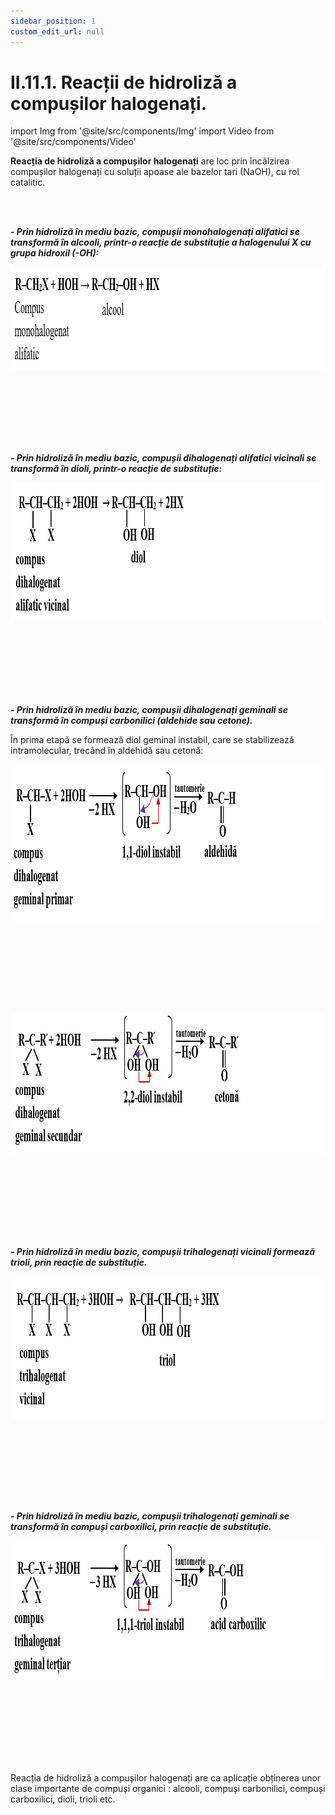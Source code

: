 ```yaml
---
sidebar_position: 1
custom_edit_url: null
---
```


# II.11.1. Reacții de hidroliză a compușilor halogenați.


import Img from '@site/src/components/Img'
import Video from '@site/src/components/Video'




<div class="alert alert--primary" role="alert">

**Reacția de hidroliză a compușilor halogenați** are loc prin încălzirea compușilor halogenați cu soluții apoase ale bazelor tari (NaOH), cu rol catalitic.


</div>


<br></br>



<div class="alert alert--primary" role="alert">


***- Prin hidroliză în mediu bazic, compușii monohalogenați alifatici se transformă în alcooli, printr-o reacție de substituție a halogenului X cu grupa hidroxil (-OH):***


<Img className="img-responsive4" src="chimie/clasa11/capitolul2/II-11-1-reactii-de-hidroliza-a-compusilor-halogenati-poza1-reactia-generala-de-hidroliza-a-compusilor-monohalogenati-alifatici.png" width="1000" height="164" lazy={false} />

<br></br>
<br></br>
<br></br>




***- Prin hidroliză în mediu bazic, compușii dihalogenați alifatici vicinali se transformă în dioli, printr-o reacție de substituție:***





<Img className="img-responsive4" src="chimie/clasa11/capitolul2/II-11-1-reactii-de-hidroliza-a-compusilor-halogenati-poza2-reactia-generala-de-hidroliza-a-compusilor-dihalogenati-alifatici-vicinali.png" width="1000" height="222" lazy={false} />

<br></br>
<br></br>
<br></br>


***- Prin hidroliză în mediu bazic, compușii dihalogenați geminali se transformă în compuși carbonilici (aldehide sau cetone).***


În prima etapă se formează diol geminal instabil, care se stabilizează intramolecular, trecând în aldehidă sau cetonă:





<Img className="img-responsive4" src="chimie/clasa11/capitolul2/II-11-1-reactii-de-hidroliza-a-compusilor-halogenati-poza3-reactia-generala-de-hidroliza-a-compusilor-dihalogenati-geminali-etapa1.png" width="1000" height="251" lazy={false} />

<br></br>
<br></br>

<br></br>



<Img className="img-responsive4" src="chimie/clasa11/capitolul2/II-11-1-reactii-de-hidroliza-a-compusilor-halogenati-poza4-reactia-generala-de-hidroliza-a-compusilor-dihalogenati-geminali-etapa2.png" width="1000" height="226" lazy={false} />

<br></br>
<br></br>

<br></br>



***- Prin hidroliză în mediu bazic, compușii trihalogenați  vicinali  formează  trioli, prin reacție de substituție.***




<Img className="img-responsive4" src="chimie/clasa11/capitolul2/II-11-1-reactii-de-hidroliza-a-compusilor-halogenati-poza5-reactia-generala-de-hidroliza-a-compusilor-trihalogenati-vicinali.png" width="1000" height="228" />

<br></br>
<br></br>

<br></br>


***- Prin hidroliză în mediu bazic, compușii trihalogenați geminali se transformă în compuși carboxilici, prin reacție de substituție.***



<Img className="img-responsive4" src="chimie/clasa11/capitolul2/II-11-1-reactii-de-hidroliza-a-compusilor-halogenati-poza6-reactia-generala-de-hidroliza-a-compusilor-trihalogenati-geminali-tertiari.png" width="1000" height="224" />

<br></br>
<br></br>

<br></br>


Reacția de hidroliză a compușilor halogenați are ca aplicație obținerea unor clase importante de compuși organici : alcooli, compuși carbonilici, compuși carboxilici, dioli, trioli etc.





</div>


